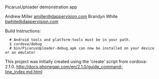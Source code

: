 PicarusUploader demonstration app

Andrew Miller <amiller@dappervision.com>
Brandyn White <bwhite@dappervision.com>

Build Instructions:

      # Android tools and platform-tools must be in your path.
      $ cordova/debug    
      # bin/PicarusUploader-debug.apk can now be installed on your device or an emulator

This project was initially created using the 'create' script from cordova-2.1.0.
http://docs.phonegap.com/en/2.1.0/guide_command-line_index.md.html